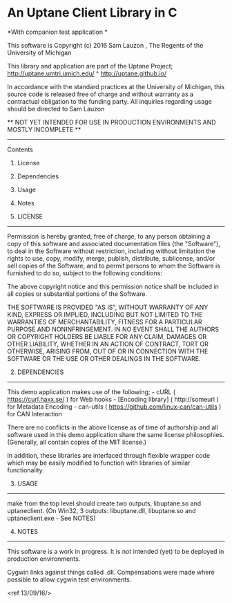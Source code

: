 
  An Uptane Client Library in C 
 ============================
  *With companion test application *
  
This software is Copyright (c) 2016 Sam Lauzon <slauzon at umich.edu>, The Regents of the University of Michigan
 
 This library and application are part of the Uptane Project;
 http://uptane.umtri.umich.edu/ ^ http://uptane.github.io/ 
 
 In accordance with the standard practices at the University of Michigan, this source code is released free of charge and without warranty as a contractual obligation to the funding party. All inquiries regarding usage should be directed to Sam Lauzon <slauzon at umich.edu>  
  
 ** NOT YET INTENDED FOR USE IN PRODUCTION ENVIRONMENTS AND MOSTLY INCOMPLETE ** 
 
 ------------------------------
  Contents 

  1. License
  2. Dependencies 
  3. Usage
  4. Notes 
  
  
  
1. LICENSE 
---------------------------
 
Permission is hereby granted, free of charge, to any person obtaining a copy of this software and associated documentation files (the "Software"), to deal in the Software without restriction, including without limitation the rights to use, copy, modify, merge, publish, distribute, sublicense, and/or sell copies of the Software, and to permit persons to whom the Software is furnished to do so, subject to the following conditions:

The above copyright notice and this permission notice shall be included in all copies or substantial portions of the Software.

THE SOFTWARE IS PROVIDED "AS IS", WITHOUT WARRANTY OF ANY KIND, EXPRESS OR IMPLIED, INCLUDING BUT NOT LIMITED TO THE WARRANTIES OF MERCHANTABILITY, FITNESS FOR A PARTICULAR PURPOSE AND NONINFRINGEMENT. IN NO EVENT SHALL THE AUTHORS OR COPYRIGHT HOLDERS BE LIABLE FOR ANY CLAIM, DAMAGES OR OTHER LIABILITY, WHETHER IN AN ACTION OF CONTRACT, TORT OR OTHERWISE, ARISING FROM, OUT OF OR IN CONNECTION WITH THE SOFTWARE OR THE USE OR OTHER DEALINGS IN THE SOFTWARE.



2. DEPENDENCIES 
--------------------------
 
  This demo application makes use of the following; 
    - cURL ( https://curl.haxx.se/ ) for Web hooks 
    - [Encoding library] ( http://someurl ) for Metadata Encoding
    - can-utils ( https://github.com/linux-can/can-utils ) for CAN Interaction
    
   There are no conflicts in the above license as of time of authorship and all software used in this demo application share the same license philosophies. (Generally, all contain copies of the MIT license.) 
  
   In addition, these libraries are interfaced through flexible wrapper code which may be easily modified to function with libraries of similar functionality. 
   
3. USAGE 
-----------------------------

 make from the top level should create two outputs, libuptane.so and uptaneclient. 
   (On Win32, 3 outputs: libuptane.dll, libuptane.so and uptaneclient.exe - See NOTES)
   
4. NOTES
-------------------------
   This software is a work in progress. It is not intended (yet) to be deployed in production environments. 
   
  Cygwin links against things called .dll. Compensations were made where possible to allow cygwin test environments.
  
  
  <ref 13/09/16/>
 
 
 
 
